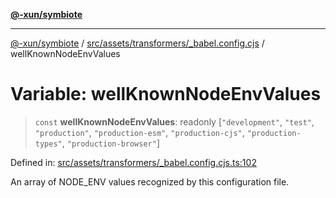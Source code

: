 [**@-xun/symbiote**](../../../../../README.md)

***

[@-xun/symbiote](../../../../../README.md) / [src/assets/transformers/\_babel.config.cjs](../README.md) / wellKnownNodeEnvValues

# Variable: wellKnownNodeEnvValues

> `const` **wellKnownNodeEnvValues**: readonly \[`"development"`, `"test"`, `"production"`, `"production-esm"`, `"production-cjs"`, `"production-types"`, `"production-browser"`\]

Defined in: [src/assets/transformers/\_babel.config.cjs.ts:102](https://github.com/Xunnamius/symbiote/blob/dc192a66d47b6c3a3464852ad43eb71fe137ca73/src/assets/transformers/_babel.config.cjs.ts#L102)

An array of NODE_ENV values recognized by this configuration file.
